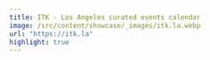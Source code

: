 ```yaml
---
title: ITK - Los Angeles curated events calendar
image: /src/content/showcase/_images/itk.la.webp
url: "https://itk.la"
highlight: true
---
```

